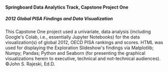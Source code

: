 #### Springboard Data Analytics Track, Capstone Project One 
##### 2012 Global PISA Findings and Data Visualization
This Capstone One project used a univariate, data analysis (including Google's Colab, i.e., essentially Jupyter Notebooks) for the data visualization(s) of global 2012, OECD PISA rankings and scores. HTML was used for displaying the Exploration Slideshow's findings via Matplotlib; Numpy; Pandas; Python and Seaborn (for presenting the graphical visualizations herein to executive, technical and not-technical audiences). ©John S. Rajeski, Ed.D.
